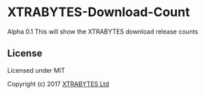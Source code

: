 # XTRABYTES-Download-Count

Alpha 0.1
This will show the XTRABYTES download release counts 

License
-------

Licensed under MIT

Copyright (c) 2017 [XTRABYTES Ltd](https://xtrabytes.global)
